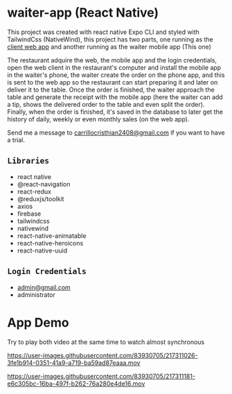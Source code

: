 
# waiter-app (React Native)

This project was created with react native Expo CLI and styled with TailwindCss (NativeWind), this project has two parts, one running as the [client web app](https://github.com/cristhiandcl/waiter-client) and another running as the waiter mobile app (This one)

The restaurant adquire the web, the mobile app and the login credentials, open the web client in the restaurant's computer and install the mobile app in the waiter's phone, the waiter create the order on the phone app, and this is sent to the web app so the restaurant can start preparing it and later on deliver it to the table. Once the order is finished, the waiter approach the table and generate the receipt with the mobile app (here the waiter can add a tip, shows the delivered order to the table and even split the order). Finally, when the order is finished, it's saved in the database to later get the history of daily, weekly or even monthly sales (on the web app).

Send me a message to carrillocristhian2408@gmail.com if you want to have a trial.

## `Libraries`

* react native
* @react-navigation
* react-redux
* @reduxjs/toolkit
* axios
* firebase
* tailwindcss
* nativewind
* react-native-animatable
* react-native-heroicons
* react-native-uuid

## `Login Credentials`

- admin@gmail.com
- administrator

# App Demo

Try to play both video at the same time to watch almost synchronous

https://user-images.githubusercontent.com/83930705/217311026-3fe1b914-0351-41a9-a719-ba59ad87eaaa.mov

https://user-images.githubusercontent.com/83930705/217311181-e6c305bc-16ba-497f-b262-76a280e4de16.mov

